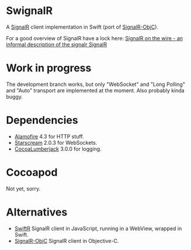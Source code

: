 # SwignalR

A [SignalR](https://www.asp.net/signalr) client implementation in Swift (port of [SignalR-ObjC](https://github.com/DyKnow/SignalR-ObjC)).

For a good overview of SignalR have a lock here: [SignalR on the wire - an informal description of the signalr SignalR](https://blog.3d-logic.com/2015/03/29/signalr-on-the-wire-an-informal-description-of-the-signalr-protocol/)
# Work in progress

The development branch works, but only "WebSocket" and "Long Polling" and "Auto" transport are implemented at the moment. Also probably kinda buggy.

# Dependencies 
- [Alamofire](https://github.com/Alamofire/Alamofire) 4.3 for HTTP stuff.
- [Starscream](https://github.com/daltoniam/Starscream) 2.0.3 for WebSockets.
- [CocoaLumberjack](https://github.com/CocoaLumberjack/CocoaLumberjack) 3.0.0 for logging.

# Cocoapod
Not yet, sorry.

# Alternatives
- [SwiftR](https://github.com/adamhartford/SwiftR) SignalR client in JavaScript, running in a WebView, wrapped in Swift.
- [SignalR-ObjC](https://github.com/DyKnow/SignalR-ObjC) SignalR client in Objective-C.



